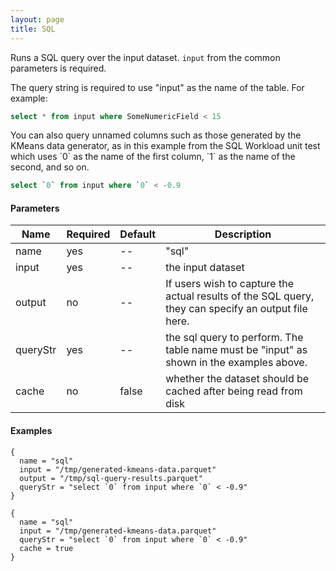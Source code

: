 ```yaml
---
layout: page
title: SQL
---
```


Runs a SQL query over the input dataset. `input` from the common parameters is required.

The query string is required to use "input" as the name of the table. For example:
```sql
select * from input where SomeNumericField < 15
```

You can also query unnamed columns such as those generated by the KMeans data generator, as in this example from the SQL Workload unit test
which uses \`0\` as the name of the first column, \`1\` as the name of the second, and so on.
```sql
select `0` from input where `0` < -0.9
```

#### Parameters

| Name        | Required | Default  | Description |
| ----------- |---------------| ---------| ------------|
| name        | yes      | -- | "sql" |
| input       | yes      | -- | the input dataset |
| output      | no       | -- | If users wish to capture the actual results of the SQL query, they can specify an output file here. |
| queryStr    | yes      | --    | the sql query to perform. The table name must be "input" as shown in the examples above. |
| cache       | no       | false | whether the dataset should be cached after being read from disk |

#### Examples

```hocon
{
  name = "sql"
  input = "/tmp/generated-kmeans-data.parquet"
  output = "/tmp/sql-query-results.parquet"
  queryStr = "select `0` from input where `0` < -0.9"
}
```

```hocon
{
  name = "sql"
  input = "/tmp/generated-kmeans-data.parquet"
  queryStr = "select `0` from input where `0` < -0.9"
  cache = true
}
```